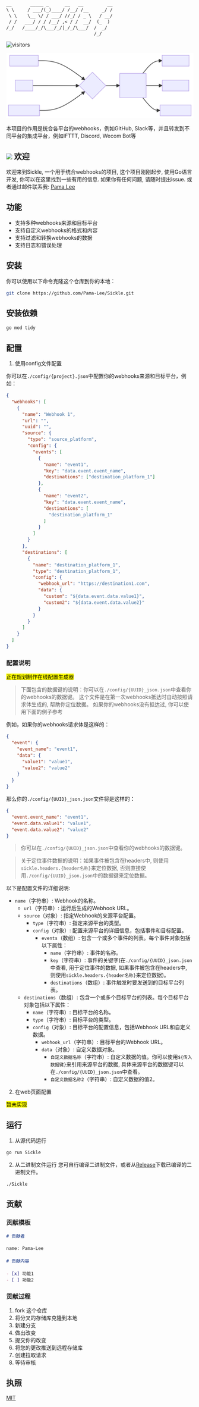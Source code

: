 ```
__       _____ _      __   __         __
\ \     / ___/(_)____/ /__/ /__     _/ /
 \ \    \__ \/ / ___/ //_/ / _ \   / __/
 / /   ___/ / / /__/ ,< / /  __/  (_  )
/_/   /____/_/\___/_/|_/_/\___/  /  _/
                                 /_/
```

![visitors](https://badges.strrl.dev/visits/Pama-Lee/Sickle)

![chart](./image/chart.svg)

本项目的作用是统合各平台的webhooks，例如GitHub, Slack等，并且转发到不同平台的集成平台，例如IFTTT, Discord, Wecom Bot等

## <img src="https://media.tenor.com/SNL9_xhZl9oAAAAj/waving-hand-joypixels.gif" width="25px"> 欢迎

欢迎来到Sickle, 一个用于统合webhooks的项目, 这个项目刚刚起步, 使用Go语言开发, 你可以在这里找到一些有用的信息. 如果你有任何问题,
请随时提出issue. 或者通过邮件联系我: [Pama Lee](mailto:pama@pamalee.cn)

## 功能

- 支持多种webhooks来源和目标平台
- 支持自定义webhooks的格式和内容
- 支持过滤和转换webhooks的数据
- 支持日志和错误处理

## 安装

你可以使用以下命令克隆这个仓库到你的本地：

```bash
git clone https://github.com/Pama-Lee/Sickle.git
```

## 安装依赖

```bash
go mod tidy
```

## 配置

1. 使用config文件配置

你可以在`./config/{project}.json`中配置你的webhooks来源和目标平台，例如：

```json
{
  "webhooks": [
    {
      "name": "Webhook 1",
      "url": "",
      "uuid": "",
      "source": {
        "type": "source_platform",
        "config": {
          "events": [
            {
              "name": "event1",
              "key": "data.event.event_name",
              "destinations": ["destination_platform_1"]
            },
            {
              "name": "event2",
              "key": "data.event.event_name",
              "destinations": [
                "destination_platform_1"
              ]
            }
          ]
        }
      },
      "destinations": [
        {
          "name": "destination_platform_1",
          "type": "destination_platform_1",
          "config": {
            "webhook_url": "https://destination1.com",
            "data": {
              "custom": "${data.event.data.value1}",
              "custom2": "${data.event.data.value2}"
            }
          }
        }
      ]
    }
  ]
}

```

### 配置说明

<mark>正在规划制作在线配置生成器</mark>

> 下面包含的数据键的说明：你可以在`./config/{UUID}_json.json`中查看你的webhooks的数据键。 这个文件是在第一次webhooks抵达时自动按照请求体生成的,
> 帮助你定位数据。 如果你的webhooks没有抵达过, 你可以使用下面的例子参考

例如，如果你的webhooks请求体是这样的：

```json
{
  "event": {
    "event_name": "event1",
    "data": {
      "value1": "value1",
      "value2": "value2"
    }
  }
}
```

那么你的`./config/{UUID}_json.json`文件将是这样的：

```json
{
  "event.event_name": "event1",
  "event.data.value1": "value1",
  "event.data.value2": "value2"
}
```

> 你可以在`./config/{UUID}_json.json`中查看你的webhooks的数据键。

> 关于定位事件数据的说明：如果事件被包含在headers中, 则使用`sickle.headers.{header名称}`来定位数据,
> 否则直接使用`./config/{UUID}_json.json`中的数据键来定位数据。


以下是配置文件的详细说明:

- `name`（字符串）: Webhook的名称。
    - `url`（字符串）: 运行后生成的Webhook URL。
    - `source`（对象）: 指定Webhook的来源平台配置。
        - `type`（字符串）: 指定来源平台的类型。
        - `config`（对象）: 配置来源平台的详细信息，包括事件和目标配置。
            - `events`（数组）: 包含一个或多个事件的列表。每个事件对象包括以下属性：
                - `name`（字符串）: 事件的名称。
                - `key`（字符串）: 事件的关键字(在`./config/{UUID}_json.json`中查看, 用于定位事件的数据, 如果事件被包含在headers中,
                  则使用`sickle.headers.{header名称}`来定位数据)。
                - `destinations`（数组）: 事件触发时要发送到的目标平台列表。
    - `destinations`（数组）: 包含一个或多个目标平台的列表。每个目标平台对象包括以下属性：
        - `name`（字符串）: 目标平台的名称。
        - `type`（字符串）: 目标平台的类型。
        - `config`（对象）: 目标平台的配置信息，包括Webhook URL和自定义数据。
            - `webhook_url`（字符串）: 目标平台的Webhook URL。
            - `data`（对象）: 自定义数据对象。
                - `自定义数据名称`（字符串）: 自定义数据的值。你可以使用`${传入数据键}`来引用来源平台的数据,
                  具体来源平台的数据键可以在`./config/{UUID}_json.json`中查看。
                - `自定义数据名称2`（字符串）: 自定义数据的值2。


2. 在web页面配置

<mark>暂未实现</mark>

## 运行

1. 从源代码运行

```bash
go run Sickle
```

2. 从二进制文件运行
   您可自行编译二进制文件，或者从[Release](https://github.com/Pama-Lee/Sickle/releases)下载已编译的二进制文件。

```bash
./Sickle
```

## 贡献

### 贡献模板

```markdown
# 贡献者

name: Pama-Lee

# 贡献内容

- [x] 功能1
- [ ] 功能2
```

### 贡献过程

1. fork 这个仓库
2. 将分叉的存储库克隆到本地
3. 新建分支
4. 做出改变
5. 提交你的改变
6. 将您的更改推送到远程存储库
7. 创建拉取请求
8. 等待审核

## 执照

[MIT](./LICENSE)